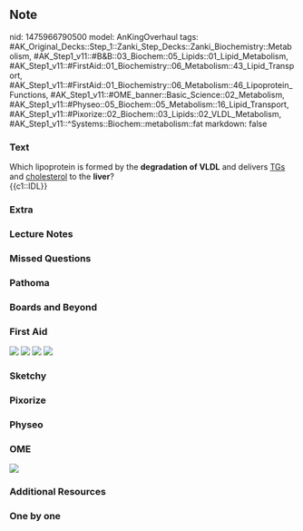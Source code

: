 ## Note
nid: 1475966790500
model: AnKingOverhaul
tags: #AK_Original_Decks::Step_1::Zanki_Step_Decks::Zanki_Biochemistry::Metabolism, #AK_Step1_v11::#B&B::03_Biochem::05_Lipids::01_Lipid_Metabolism, #AK_Step1_v11::#FirstAid::01_Biochemistry::06_Metabolism::43_Lipid_Transport, #AK_Step1_v11::#FirstAid::01_Biochemistry::06_Metabolism::46_Lipoprotein_Functions, #AK_Step1_v11::#OME_banner::Basic_Science::02_Metabolism, #AK_Step1_v11::#Physeo::05_Biochem::05_Metabolism::16_Lipid_Transport, #AK_Step1_v11::#Pixorize::02_Biochem::03_Lipids::02_VLDL_Metabolism, #AK_Step1_v11::^Systems::Biochem::metabolism::fat
markdown: false

### Text
<div>
  <div>
    <div>
      Which lipoprotein is formed by the <b>degradation of VLDL</b>
      and delivers <u>TGs</u> and <u>cholesterol</u> to the
      <b>liver</b>?
    </div>
    <div>
      {{c1::IDL}}
    </div>
  </div>
</div>

### Extra


### Lecture Notes


### Missed Questions


### Pathoma


### Boards and Beyond


### First Aid
<img src="tmp1X3bPF.png"> <img src="tmp9SG1FQ.png"> <img src=
"tmp73PybX.png"> <img src="tmpkMpd4d.png">

### Sketchy


### Pixorize


### Physeo


### OME
<div class="ome-widget">
  <a href=
  "https://onlinemeded.org/spa/metabolism?ref=anki"><img src=
  "_OME_AnkiFlashcards_Topic_6.png"></a>
</div>

### Additional Resources


### One by one

